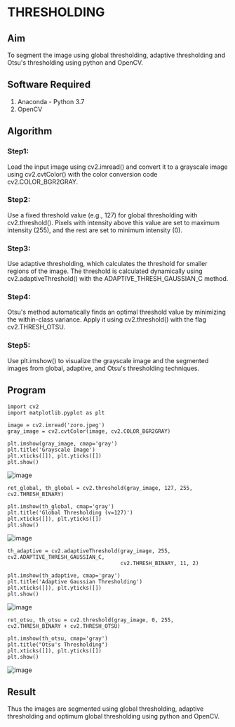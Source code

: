 # THRESHOLDING
## Aim
To segment the image using global thresholding, adaptive thresholding and Otsu's thresholding using python and OpenCV.

## Software Required
1. Anaconda - Python 3.7
2. OpenCV

## Algorithm

### Step1:
Load the input image using cv2.imread() and convert it to a grayscale image using cv2.cvtColor() with the color conversion code cv2.COLOR_BGR2GRAY.

### Step2:
Use a fixed threshold value (e.g., 127) for global thresholding with cv2.threshold(). Pixels with intensity above this value are set to maximum intensity (255), and the rest are set to minimum intensity (0).

### Step3:
Use adaptive thresholding, which calculates the threshold for smaller regions of the image. The threshold is calculated dynamically using cv2.adaptiveThreshold() with the ADAPTIVE_THRESH_GAUSSIAN_C method.

### Step4:
Otsu's method automatically finds an optimal threshold value by minimizing the within-class variance. Apply it using cv2.threshold() with the flag cv2.THRESH_OTSU.

### Step5:
Use plt.imshow() to visualize the grayscale image and the segmented images from global, adaptive, and Otsu's thresholding techniques.

## Program

```
import cv2
import matplotlib.pyplot as plt
```  
```
image = cv2.imread('zoro.jpeg')
gray_image = cv2.cvtColor(image, cv2.COLOR_BGR2GRAY)
```
```
plt.imshow(gray_image, cmap='gray')
plt.title('Grayscale Image')
plt.xticks([]), plt.yticks([])
plt.show()

```
![image](https://github.com/user-attachments/assets/ffab563f-f31c-4c6f-8b9a-f9dd78505400)

```
ret_global, th_global = cv2.threshold(gray_image, 127, 255, cv2.THRESH_BINARY)
```
```
plt.imshow(th_global, cmap='gray')
plt.title('Global Thresholding (v=127)')
plt.xticks([]), plt.yticks([])
plt.show()
```
![image](https://github.com/user-attachments/assets/1ae8561b-392a-46e0-8e56-d828d6c6879b)

```
th_adaptive = cv2.adaptiveThreshold(gray_image, 255, cv2.ADAPTIVE_THRESH_GAUSSIAN_C,
                                    cv2.THRESH_BINARY, 11, 2)
```
```
plt.imshow(th_adaptive, cmap='gray')
plt.title('Adaptive Gaussian Thresholding')
plt.xticks([]), plt.yticks([])
plt.show()

```
![image](https://github.com/user-attachments/assets/a9c482c0-b871-424c-bcfb-e0a9e60fd4da)

```
ret_otsu, th_otsu = cv2.threshold(gray_image, 0, 255, cv2.THRESH_BINARY + cv2.THRESH_OTSU)
```
```
plt.imshow(th_otsu, cmap='gray')
plt.title("Otsu's Thresholding")
plt.xticks([]), plt.yticks([])
plt.show()

```
![image](https://github.com/user-attachments/assets/050ee586-49a8-4a20-862e-a098e45c015e)

## Result
Thus the images are segmented using global thresholding, adaptive thresholding and optimum global thresholding using python and OpenCV.
